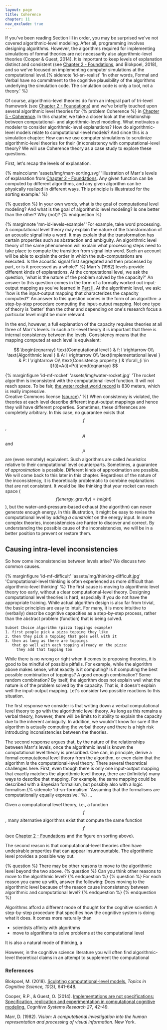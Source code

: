 ```yaml
---
layout: page
title: Coherence
chapter: 11
nav_exclude: true
---
```


If you've been reading Section III in order, you may be surprised we've not
covered algorithmic-level modeling. After all, programming involves designing
algorithms. However, the algorithms required for implementing simulations of
formal theories are not necessarily also algorithmic-level theories (Cooper &
Guest, 2014). It is important to keep levels of explanation distinct and
consistent (see [Chapter 2 - Foundations](/lovelace/part_i/foundations), and
Blokpoel, 2018), and so we've focused on implementing computer simulations at
the computational level.{% sidenote 'id-sn-realist' 'In other words, Formal and
Verbal have no commitment to the cognitive plausibility of the algorithms
underlying the simulation code. The simulation code is only a tool, not a
theory.' %}

Of course, algorithmic-level theories do form an integral part of tri-level
framework (see [Chapter 2 - Foundations](/lovelace/part_i/foundations)) and
we've briefly touched upon several algorithmic level theories for {% problem
Coherence %} in [Chapter 5 - Coherence](/lovelace/part_ii/coherence). In this
chapter, we take a closer look at the relationship between computational-
and algorithmic-level modeling. What motivates a modeler to consider
algorithmic-level explanations? How do algorithmic-level models relate to
computational-level models? And since this is a simulation chapter: How can we
use computer simulations to scrutinize algorithmic-level theories for their
(in)consistency with computational-level theory? We will use Coherence theory as
a case study to explore these questions.

First, let's recap the levels of explanation.

{% maincolumn 'assets/img/marr-sorting.svg' 'Illustration of Marr&apos;s levels
of explanation from [Chapter 2 - Foundations](/lovelace/part_i/foundations). Any
given function can be computed by different algorithms, and any given algorithm
can be physically realized in different ways. This principle is illustrated for
the sorting example.' %}

{% question %}
In your own words, what is the goal of computational level modeling? And what is
the goal of algorithmic level modeling? Is one better than the other? Why (not)?
{% endquestion %}

{% marginnote 'mn-id-levels-example' 'For example, take word processing. A
computational level theory may explain the nature of the transformation of an
acoustic signal into a word. It may explain that the transformation has certain
properties such as abstraction and ambiguity. An algorithmic level theory of the
same phenomenon will explain what processing steps need to take place to compute
the transition from signal into word. Such an account will be able to explain
the order in which the sub-computations are executed. Is the acoustic signal
first segregated and then processed by part, or is it processed as a whole?' %}
Marr's (1982) levels provide different kinds of explanations. At the
computational level, we ask the question, 'what is the nature of the problem
solved by the capacity?' An answer to this question comes in the form of a
formally worked out input-output mapping as you've learned in [Part
II](/lovelace/content/part2). At the algorithmic level, we ask: 'how is the
input-output mapping that characterizes the capacity computed?' An answer to
this question comes in the form of an algorithm: a step-by-step procedure
computing the input-output mapping. Not one type of theory is &apos;better&apos;
than the other and depending on one&apos;s research focus a particular level
might be more relevant.

In the end, however, a full explanation of the capacity requires theories at all
three of Marr's levels. In such a tri-level theory it is important that there is
internal consistency between the levels. Consistency means that the mapping
computed at each level is equivalent:

$$
\begin{eqnarray}
\text{Computational level } & f: I \rightarrow O\\
\text{Algorithmic level } & A: I \rightarrow O\\
\text{Implementational level } & P: I \rightarrow O\\
\text{Consistency property } & \forall_{i \in I}f(i)=A(i)=P(i)
\end{eqnarray}
$$

{% marginfigure 'id-mf-rocket' 'assets/img/water-rocket.jpg' 'The rocket
algorithm is inconsistent with the computational-level function. It will not
reach space. To be fair, [the water rocket world
record](http://www.wra2.org/WRA2_Standings.php) is 830 meters, which is really
impressive.<br/>Creative Commons license
([source](http://www.uswaterrockets.com/construction_&_tutorials/Gardena_Launcher/tutorial.htm)).'
%} When consistency is violated, the theories at each level describe different
input-output mappings and hence they will have different properties. Sometimes,
these differences are completely arbitrary. In this case, no guarantee exists
that $$f$$, $$A$$ and $$P$$ are (even remotely) equivalent. Such algorithms are
called *heuristics* relative to their computational level counterparts.
Sometimes, a guarantee of *approximation* is possible. Different kinds of
approximation are possible. We will come back to this later in this chapter.
Regardless of the nature of the inconsistency, it is theoretically problematic
to combine explanations that are not consistent. It would be like thinking that
your rocket can reach space ($$f(energy, gravity)=height)$$), but the
water-and-pressure-based exhaust (the algorithm) can never generate enough
energy. In this illustration, it might be easy to revise the computational level
by *adding a constraint* on the energy input. In more complex theories,
inconsistencies are harder to discover and correct. By understanding the
possible cause of the inconsistencies, we will be in a better position to prevent
or restore them.

## Causing intra-level inconsistencies

So how come inconsistencies between levels arise? We discuss two common
causes.

{% marginfigure 'id-mf-difficult' 'assets/img/thinking-difficult.jpg'
'Computational-level thinking is often experienced as more difficult than
algorithmic-level thinking' %} The first cause is moving to algorithmic level
theory too early, without a clear computational-level theory. Designing
computational level theories is hard, especially if you do not have the
appropriate training. While actual algorithm design is also far from trivial,
the basic principles are easy to intuit. For many, it is more intuitive to
(verbally) describe cognitive capacities as a step-by-step process, rather than
the abstract problem (function) that is being solved.

```
Subset Choice algorithm (pizza toppings example)
1. first people pick a pizza topping they like
2. then they pick a topping that goes well with it
3. then as long as there are toppings
   that go well with each topping already on the pizza:
     they add that topping too
```

While there is no wrong or right when it comes to proposing theories, it is good
to be mindful of possible pitfalls. For example, while the algorithm above makes
sense, what exactly is it computing? Is it computing the best possible
combination of toppings? A good enough combination? Some random combination? By
itself, the algorithm does not explain well what the nature is of the problem
solved by the capacity. That is, it doesn't explain well the input-output
mapping. Let's consider two possible reactions to this situation.

The first response we consider is that writing down a verbal computational level
theory to go with the algorithmic level theory. As long as this remains a verbal
theory, however, there will be limits to it ability to explain the capacity due
to the inherent ambiguity. In addition, we wouldn't know for sure if the
algorithm is actually computing the verbal theory and there is a high risk
introducing inconsistencies between the theories.

The second response argues that, by the nature of the relationships between
Marr's levels, once the algorithmic level is known the computational level
theory is prescribed. One can, in principle, derive a formal computational level
theory from the algorithm, or even claim that the algorithm *is* the
computational-level theory. There several theoretical challenges here. First,
even though there is only one input-output mapping that exactly matches the
algorithmic level theory, there are (infinitely) many ways to describe that
mapping. For example, the same mapping could be described with a Bayesian
formalism, but possibly also with a logic formalism.{% sidenote 'id-sn-formalism' 'Assuming that the formalisms are computationally equally expressive.' %} ...

Given a computational level theory, i.e.,
a function $$f$$, many alternative algorithms exist that compute the same
function $$f$$ (see [Chapter 2 - Foundations](/lovelace/part_i/foundations) and
the figure on sorting above).



The second reason is that computational-level theories often have undesirable
properties that can appear insurmountable. The algorithmic level provides a possible way out.

{% question %}
There may be other reasons to move to the algorithmic level beyond the two
above.
{% question %}
Can you think other reasons to move to the algorithmic level?
{% endquestion %}
{% question %}
For each reason you came up with, answer the following: Does moving to the
algorithmic level because of the reason cause inconsistency between algorithmic
and computational level?
{% endquestion %}
{% endquestion %}

Algorithms afford a different mode of thought for the cognitive scientist: A
step-by-step procedure that specifies how the cognitive system is doing what it
does. It comes more naturally than


- scientists affinity with algorithms
- move to algorithms to solve problems at the computational level

It is also a natural mode of thinking, a

However, in the cognitive science literature
you will often find algorithmic-level theoretical claims in an attempt to
supplement the computational

### References

Blokpoel, M. (2018). [Sculpting computational-level models.](http://onlinelibrary.wiley.com/doi/10.1111/tops.12282/full) *Topics in Cognitive Science, 10*(3), 641-648.

Cooper, R.P., & Guest, O. (2014). [Implementations are not specifications: Specification, replication and experimentation in computational cognitive modeling.](https://www.sciencedirect.com/science/article/abs/pii/S1389041713000314) *Cognitive Systems Research 27*, 42-49.

Marr, D. (1982). *Vision: A computational investigation into the human representation and processing of visual information.* New York.
